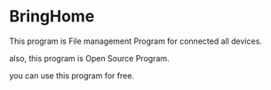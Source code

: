 # BringHome
This program is File management Program for connected all devices.

also, this program is Open Source Program.

you can use this program for free.
